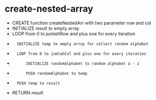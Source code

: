 # create-nested-array
- CREATE function createNestedArr with two parameter row and col
-   INITIALIZE result to empty array 
-   LOOP from 0 to jumlahRow and plus one for every iteration
-       INITIALIZE temp to empty array for collect random alphabet
-       LOOP from 0 to jumlahCol and plus one for every iteration
-           INITIALIZE randomAlphabet to random alphabet a - z
-           PUSH randomAlphabet to temp
-       PUSH temp to result
-   RETURN result